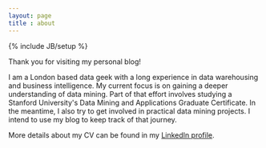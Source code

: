 ```yaml
---
layout: page
title : about
---
```

{% include JB/setup %}

Thank you for visiting my personal blog!

I am a London based data geek with a long experience in data warehousing and business intelligence. 
My current focus is on gaining a deeper understanding of data mining. Part of that effort involves studying a Stanford University's Data Mining and Applications Graduate Certificate.
In the meantime, I also try to get involved in practical data mining projects. I intend to use my blog to keep track of that journey.

More details about my CV can be found in my [LinkedIn profile](http://uk.linkedin.com/in/herveschnegg/).